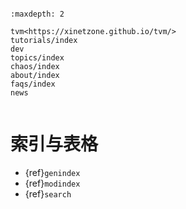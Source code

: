 ```{include} ../README.md
```

```{toctree}
:maxdepth: 2

tvm<https://xinetzone.github.io/tvm/>
tutorials/index
dev
topics/index
chaos/index
about/index
faqs/index
news
```

```{todolist}
```

# 索引与表格

* {ref}`genindex`
* {ref}`modindex`
* {ref}`search`

